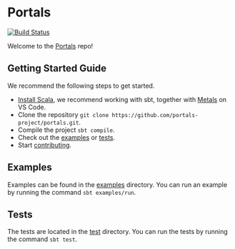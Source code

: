# Portals

[![Build Status](https://github.com/portals-project/portals/actions/workflows/build-test.yaml/badge.svg)](https://github.com/portals-project/portals/actions/workflows/build-test.yaml)

Welcome to the [Portals](https://www.portals-project.org/) repo!

## Getting Started Guide
We recommend the following steps to get started.
* [Install Scala](https://www.scala-lang.org/download/), we recommend working with sbt, together with [Metals](https://scalameta.org/metals/docs/editors/vscode/) on VS Code. 
* Clone the repository `git clone https://github.com/portals-project/portals.git`.
* Compile the project `sbt compile`.
* Check out the [examples](examples/src/main/scala/portals/examples) or [tests](core/src/test/scala/portals).
* Start [contributing](CONTRIBUTING.md).

## Examples
Examples can be found in the [examples](examples/src/main/scala/portals/examples) directory. You can run an example by running the command `sbt examples/run`.

## Tests
The tests are located in the [test](core/src/test/scala/portals) directory. You can run the tests by running the command `sbt test`.
